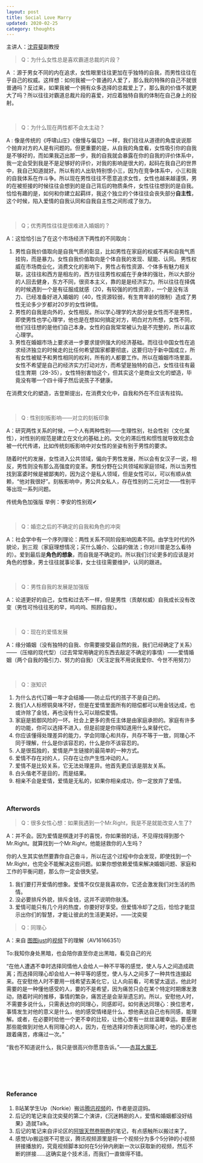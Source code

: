 ```yaml
---
layout: post
title: Social Love Marry
updated: 2020-02-25
category: thoughts
---
```


主讲人：[沈弈斐](https://baike.baidu.com/item/%E6%B2%88%E5%A5%95%E6%96%90/4232616)副教授

> Q：为什么女性总是喜欢霸道总裁的片段？

A ：源于男女不同的内在追求，女性眼里往往更加在乎独特的自我，而男性往往在乎自己的权威。这样想：如何我被一个普通的人爱了，那么我的特殊的自己不就很普通吗？反过来，如果我被一个拥有众多选择的总裁爱上了，那么我的价值不就更大了吗？所以往往对霸道总裁片段的喜爱，对应着独特自我的体制在自己身上的投射。

<!--more-->

<br/>

> Q：为什么现在两性都不会太主动？

A : 像是传统的《呼啸山庄》《傲慢与偏见》一样，我们往往从道德的角度说说那个抛弃对方的人是有问题的。但更重要的是，从自我的角度看，女性吸引你的自我是不够好的，而如果我迈出那一步，我的自我就会暴露在你的自我的评价体系中，我一定会受到我是不是足够好的评价，对我的影响是很大的，起码在我自己的世界中，我自己知道就好。所以有的人出轨特别恨小三，因为在竞争体系中，小三和我的自我体系在作斗争。所以现在男性往往不愿意追求女性，女性也越来越谨慎，男的在被拒接的时候往往会想到的是自己背后的物质条件，女性往往想到的是自我。恰恰有趣的是，如何和你建立起羁绊，我这个独立的个体往往会丧失部分**自主性**，这个时候，陷入爱情的自我认同和自我自主性之间形成了张力。

<br/>

> Q；优秀两性往往是很难进入婚姻的？

A：这恰恰引出了在这个市场经济下两性的不同取向：

1. 男性自我价值取向是自我气质的彰显，比如男性在家庭的权威不再和自我气质挂钩，而是暴力。女性自我价值取向是个体自我的发现、赋能、认同。
   男性权威在市场商业化，消费文化的影响下，男性占有性资源、个体多有魅力相关联，这往往和西方是相左的，西方往往男性权威在于身体的强壮，所以大部分的人回去健身，东方不同，很资本主义，靠的是是经济实力。所以往往在择偶的时候遇到一个是有征服成就感（20，有较强的的性资源），一个是没有活力、已经准备好进入婚姻的（40，性资源较弱，有生育年龄的限制）造成了男性无论多少岁都对20岁的女性钟情。
2. 男性的自我是向外的，女性相反。所以学心理学的大部分是女性而不是男性，即使男性也学心理学，他也是在想如何搞定对方，明白对方所想，女性不同，他们往往想的是他们自己本身。女性的自我常常被认为是不完整的，所以喜欢心理学。
3. 男性在婚姻市场上要求进一步要求提供强大的经济基础。而往往中国女性在追求经济独立的时候走的比任何希望国家都要彻底，这要归功于新中国成立，所有女性被赋予和男性相同的权利，所有的人都要工作。所以在婚姻市场里面，女性不希望是自己的经济实力打动对方，而希望是独特的自己，女性往往有最佳生育期（28-35），女性特别害怕这个，但其实这个是商业文化的塑造，毕竟没有哪一个四十得子然后说孩子不健康。

在消费文化的塑造，吉登斯提出，在消费文化中，自我和外在不应该有挂钩。

<br/>

> Q : 	性别刻板影响——对立的刻板印象

A：研究两性关系的时候，一个人有两种性别——生理性别，社会性别（文化属性），对性别的规范是建立在文化的基础上的。文化的滞后性和惯性就导致观念会被一代代传递，比如传统刻板影响中对女性的坐姿有别于男性的要求。

随着时代的发展，女性进入公共领域，偏向于男性发展，所以会有女汉子一说，相反，男性则没有那么高强度的变革。男性分野在公共领域和家庭领域，所以当男性找到富婆时候是被鄙夷的，因为这个是私人领域，但是女性可以，可以有顺从依赖，“他对我很好”。刻板影响中，男公共女私人，存在性别的二元对立——性别平等出现一系列问题。

传统角色加强版 举例：李安的性别观✔

<br/>

> Q：婚恋之后的不确定的自我和角色的冲突

A：社会学中有一个序列理论：两性关系不同阶段影响因素不同。由学生时代的外貌论，到三观（家庭理想情况；买什么婚介、公益的做法；你对川普是怎么看待的）。爱到最后是**角色的想象**，而自我是不确定的。所以我们讨论更多的应该是对角色的想象，男士往往就事论事，女士往往需要维护，认同的跟进。

<br/>

> Q：男性自我的发展是加强版

A：论道更好的自己，女性和过去不一样，但是男性（贡献权威）自我成长没有改变（男性可怜往往死的早，呜呜呜、照顾自我）。

<br/>

> Q：现在的爱情发展

A：缘分婚姻（没有独特的自我、你需要接受最自然的我，我们已经确定了关系）——（压缩的现代型）（过去常常用确定的东西去敲定不确定的事情）——爱情婚姻（两个自我的吸引力、努力的自我）（天注定我不用说我爱你、今世不用努力）

<br/>

> Q：涨知识

1. 为什么古代订婚一年才会结婚——防止后代的孩子不是自己的。
2. 我们人人标榜铜臭味不好，但是在爱情里面所有的赔偿都可以用金钱达成，也或许除了金钱，再也没有什么可以赔偿爱情。
3. 家庭是抵御风险的一环。社会上更多的责任主体是由家庭承担的。家庭有许多的功能，你可以选择不进入，但是前提是你得知道用什么来替代它。
4. 你应该懂得处理差异的能力，学会同理心和共存，共存不等于一致，同理心不同于理解，什么是你该容忍的，什么是你不该容忍的。
5. 人是很孤独的，爱情是产生链接的最简单的一种方式。
6. 爱情不存在对的人，只存在让你产生性冲动的人。
7. 爱情不是比较关系，它无法处理差异。他首先更应该是朋友关系。
8. 白头偕老不是目的，而是结果。
9. 相亲不会是爱情，爱情是无私的，如果你相亲成功，你一定放弃了爱情。

<br/>

### Afterwords

> Q：很多女性心想：如果我遇到一个Mr.Right，我是不是就能改变人生了?

A：并不会。因为爱情是棋逢对手的喜悦，你如果弱的话，不见得找得到那个Mr.Right。就算找到一个Mr.Right，他能拯救你的人生吗？

你的人生其实依然要靠你自己奋斗，所以在这个过程中你会发现，即使找到一个Mr.Right，也完全不能解决这些问题。如果你想依赖爱情来解决婚姻问题、家庭和工作的平衡问题，那么你一定会很失望。

1. 我们要打开爱情的想象。爱情不仅仅是我喜欢你，它还会激发我们对生活的热情。
2. 没必要排斥外貌，排斥金钱，这并不说明你肤浅。
3. 爱情可能只有几个月的热度，你要好好享受。但爱情冷却了之后，恰恰才能显示出你们的智慧，才能让彼此的生活更美好。——沈奕斐

> Q：同理心

A：来自 [图图just](https://space.bilibili.com/278782603)的[视频](https://www.bilibili.com/video/av16166351/?spm_id_from=333.788.b_636f6d6d656e74.17)下的理解（AV16166351）

To:我知你身处黑暗，也会陪你直至你走出黑暗，看见自己的光 

 “在他人遭遇不幸时选择同情他人会给人一种不平等的感觉，使人与人之间造成疏离；而选择同理心却会给人一种平等的感觉，使人与人之间多了一种共性连接起来。在安慰他人时不要用一线希望去美化它，让人向前看，可希望太遥远，他此时需要的是一种懂他感受的人，要的不是希望，因为痛苦只会在某个特定时期爆发激动，随着时间的推移，事情的繁杂，痛苦还是会渐渐遗忘的。所以，安慰他人时，不需要多说什么，只需表达你的同理心，同感即可。如何表达同理心：换位思考，事情发生对他的意义是什么，他的感受情绪是什么，想他表达自己也有同感，能理解。或者，在必要时给他一个更不幸的比较，让他心里有一丝丝温暖幸运。要感谢那些能做到对他人有同理心的人，因为，在他选择对你表达同理心时，他的心里也跟着痛苦，疼痛过一次。”

“我也不知道说什么，我只是很高兴你愿意告诉。”——[赤耳大魔王](https://space.bilibili.com/19719213).

<br/><br/><br/><br/>

### Referance

1. B站某学生Up（Norkie）搬运[腾讯视频](https://v.qq.com/x/page/q0818b0mgpc.html)的，作者是逗逗妈。
2. 后记的笔记来自沈奕斐的第二个演讲，《沉迷韩剧的人，爱情和婚姻都没好结果》造就Talk。
3. 后记的笔记来自评论区的[阿银天然卷啊卷](https://space.bilibili.com/22453950)的笔记，有点感触所以搬过来了。
4. 感觉Up搬运很不可思议，腾讯视频源里是将一个视频分为多个5分钟的小视频拼接播放的，究竟视频脚本如何在5分钟内刷新一次以获取新的视频，然后不断的拼接……这确实是个技术活，而我们一直做得不错。